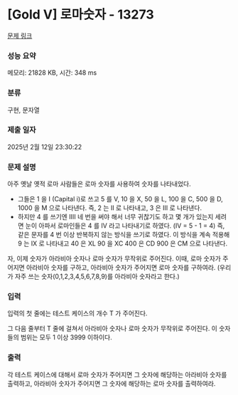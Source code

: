 # [Gold V] 로마숫자 - 13273 

[문제 링크](https://www.acmicpc.net/problem/13273) 

### 성능 요약

메모리: 21828 KB, 시간: 348 ms

### 분류

구현, 문자열

### 제출 일자

2025년 2월 12일 23:30:22

### 문제 설명

<p>아주 옛날 옛적 로마 사람들은 로마 숫자를 사용하여 숫자를 나타내었다.</p>

<ul>
	<li>그들은 1 을 I (Capital i)로 쓰고 5 를 V, 10 을 X, 50 을 L, 100 을 C, 500 을 D, 1000 을 M 으로 나타낸다. 즉, 2 는 II 로 나타내고, 3 은 III 로 나타낸다.</li>
	<li>하지만 4 를 쓰기엔 IIII 네 번을 써야 해서 너무 귀찮기도 하고 몇 개가 있는지 세려면 눈이 아파서 로마인들은 4 를 IV 라고 나타내기로 하였다. (IV = 5 - 1 = 4) 즉, 같은 문자를 4 번 이상 반복하지 않는 방식을 쓰기로 하였다. 이 방식을 계속 적용해 9 는 IX 로 나타내고 40 은 XL 90 을 XC 400 은 CD 900 은 CM 으로 나타낸다.</li>
</ul>

<p>자, 이제 숫자가 아라비아 숫자나 로마 숫자가 무작위로 주어진다. 이때, 로마 숫자가 주어지면 아라비아 숫자를 구하고, 아라비아 숫자가 주어지면 로마 숫자를 구하여라. (우리가 자주 쓰는 숫자(0,1,2,3,4,5,6,7,8,9)를 아라비아 숫자라고 한다.)</p>

### 입력 

 <p>입력의 첫 줄에는 테스트 케이스의 개수 T 가 주어진다.</p>

<p>그 다음 줄부터 T 줄에 걸쳐서 아라비아 숫자나 로마 숫자가 무작위로 주어진다. 이 숫자들의 범위는 모두 1 이상 3999 이하이다.</p>

### 출력 

 <p>각 테스트 케이스에 대해서 로마 숫자가 주어지면 그 숫자에 해당하는 아라비아 숫자를 출력하고, 아라비아 숫자가 주어지면 그 숫자에 해당하는 로마 숫자를 출력하여라.</p>

